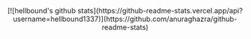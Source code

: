 <center>[![hellbound's github stats](https://github-readme-stats.vercel.app/api?username=hellbound1337)](https://github.com/anuraghazra/github-readme-stats)</center>
